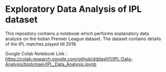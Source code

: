 ﻿# Exploratory Data Analysis of IPL dataset 
This repository contains a notebook which performs explanatory data analysis on the Indian Premier League dataset. The dataset contains details of the IPL matches played till 2019.

Google Colab Notebook Link : https://colab.research.google.com/github/dddash11/IPL-Data-Analysis/blob/main/IPL_Data_Analysis.ipynb
